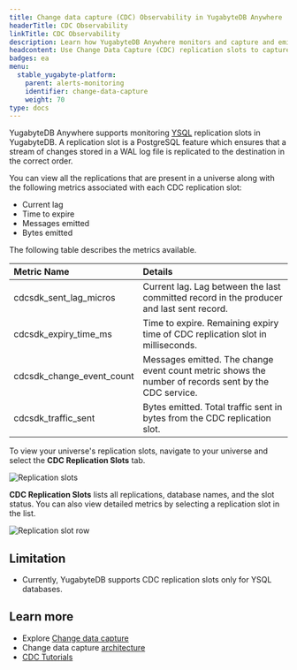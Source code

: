 ```yaml
---
title: Change data capture (CDC) Observability in YugabyteDB Anywhere
headerTitle: CDC Observability
linkTitle: CDC Observability
description: Learn how YugabyteDB Anywhere monitors and capture and emit database change events for better visibility and insights into data changes.
headcontent: Use Change Data Capture (CDC) replication slots to capture and emit database change events.
badges: ea
menu:
  stable_yugabyte-platform:
    parent: alerts-monitoring
    identifier: change-data-capture
    weight: 70
type: docs
---
```


YugabyteDB Anywhere supports monitoring [YSQL](../../../api/ysql/) replication slots in YugabyteDB. A replication slot is a PostgreSQL feature which ensures that a stream of changes stored in a WAL log file is replicated to the destination in the correct order.

You can view all the replications that are present in a universe along with the following metrics associated with each CDC replication slot:

- Current lag
- Time to expire
- Messages emitted
- Bytes emitted

The following table describes the metrics available.

| Metric Name | Details |
| :---------- | :------ |
| cdcsdk_sent_lag_micros | Current lag. Lag between the last committed record in the producer and last sent record. |
| cdcsdk_expiry_time_ms | Time to expire. Remaining expiry time of CDC replication slot in milliseconds. |
| cdcsdk_change_event_count | Messages emitted. The change event count metric shows the number of records sent by the CDC service.|
| cdcsdk_traffic_sent | Bytes emitted. Total traffic sent in bytes from the CDC replication slot. |

To view your universe's replication slots, navigate to your universe and select the **CDC Replication Slots** tab.

![Replication slots](/images/yp/alerts-monitoring/cdc/replication-slots1.png)

**CDC Replication Slots** lists all replications, database names, and the slot status. You can also view detailed metrics by selecting a replication slot in the list.

![Replication slot row](/images/yp/alerts-monitoring/cdc/replication-slots2.png)

## Limitation

- Currently, YugabyteDB supports CDC replication slots only for YSQL databases.

## Learn more

- Explore [Change data capture](../../../explore/change-data-capture/)
- Change data capture [architecture](../../../architecture/docdb-replication/change-data-capture/)
- [CDC Tutorials](/preview/tutorials/cdc-tutorials/)
